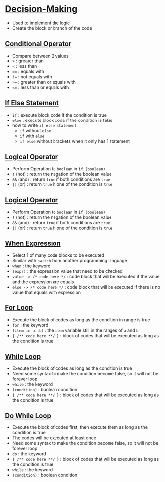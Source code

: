 # [Decision-Making](https://github.com/HidayatRivai2020/kotlin/blob/main/src/main/kotlin/decision_making)
- Used to implement the logic
- Create the block or branch of the code

## [Conditional Operator](https://github.com/HidayatRivai2020/kotlin/blob/main/src/main/kotlin/operation/ConditionalOperator.kt)
- Compare between 2 values
- `>` : greater than
- `<` : less than
- `==` : equals with
- `!=` : not equals with
- `>=` : greater than or equals with
- `<=` : less than or equals with

## [If Else Statement](https://github.com/HidayatRivai2020/kotlin/blob/main/src/main/kotlin/operation/IfElseStatement.kt)
- `if` : execute block code if the condition is true
- `else` : execute block code if the condition is false
- how to write `if else statement`
  - `if` without `else`
  - `if` with `else`
  - `if else` without brackets when it only has 1 statement

## [Logical Operator](https://github.com/HidayatRivai2020/kotlin/blob/main/src/main/kotlin/operation/LogicalOperator.kt)
- Perform Operation to `boolean` in `if (boolean)`
- `!` (not) : return the negation of the boolean value
- `&&` (and) : return `true` if both conditions are `true`
- `||` (or) : return `true` if one of the condition is `true`

## [Logical Operator](https://github.com/HidayatRivai2020/kotlin/blob/main/src/main/kotlin/operation/LogicalOperator.kt)
- Perform Operation to `boolean` in `if (boolean)`
- `!` (not) : return the negation of the boolean value
- `&&` (and) : return `true` if both conditions are `true`
- `||` (or) : return `true` if one of the condition is `true`

## [When Expression](https://github.com/HidayatRivai2020/kotlin/blob/main/src/main/kotlin/operation/WhenExpression.kt)
- Select 1 of many code blocks to be executed
- Similar with `switch` from another programming language
- `when` : the keyword
- `(expr)` : the expression value that need to be checked
- `value -> /* code here */` : code block that will be executed if the value and the expression are equals
- `else -> /* code here */` : code block that will be executed if there is no value that equals with expression

## [For Loop](https://github.com/HidayatRivai2020/kotlin/blob/main/src/main/kotlin/operation/ForLoop.kt)
- Execute the block of codes as long as the condition in range is true
- `for` : the keyword
- `(item in a..b)` : the `item` variable still in the ranges of `a` and `b`
- `{ /** code here **/ }` : block of codes that will be executed as long as the condition is true 

## [While Loop](https://github.com/HidayatRivai2020/kotlin/blob/main/src/main/kotlin/operation/WhileLoop.kt)
- Execute the block of codes as long as the condition is true
- Need some syntax to make the condition become false, so it will not be forever loop
- `while` : the keyword
- `(condition)` : boolean condition
- `{ /** code here **/ }` : block of codes that will be executed as long as the condition is true 

## [Do While Loop](https://github.com/HidayatRivai2020/kotlin/blob/main/src/main/kotlin/operation/DoWhileLoop.kt)
- Execute the block of codes first, then execute them as long as the condition is true
- The codes will be executed at least once
- Need some syntax to make the condition become false, so it will not be forever loop
- `do` : the keyword
- `{ /** code here **/ }` : block of codes that will be executed as long as the condition is true
- `while` : the keyword
- `(condition)` : boolean condition
